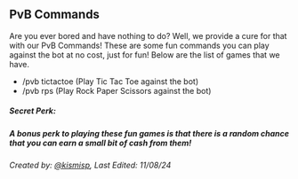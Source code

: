 ## PvB Commands

Are you ever bored and have nothing to do? Well, we provide a cure for that with our PvB Commands! These are some fun commands you can play against the bot at no cost, just for fun! Below are the list of games that we have.

- /pvb tictactoe (Play Tic Tac Toe against the bot)
- /pvb rps (Play Rock Paper Scissors against the bot)

##### Secret Perk:

##### A bonus perk to playing these fun games is that there is a random chance that you can earn a small bit of cash from them! 



###### Created by: [@kismisp](https://discordapp.com/users/1206865169846632450), Last Edited: 11/08/24
